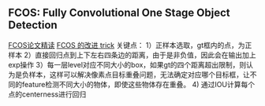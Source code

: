 ## FCOS: Fully Convolutional One Stage Object Detection
[FCOS论文精读](https://zhuanlan.zhihu.com/p/339023466)
[FCOS 的改进 trick](https://zhuanlan.zhihu.com/p/259314634)
关键点：
1）正样本选取，gt框内的点，为正样本
2）直接回归点到上下左右四条边的距离，由于是非负值，因此会在输出加上exp操作
3）每一层level对应不同大小的box，如果gt的四个距离超出限制，则认为是负样本，这样可以解决像素点目标重叠问题，无法确定对应哪个目标框，让不同的feature检测不同大小的物体，即使这些物体存在重叠。
4) 通过IOU计算每个点的centerness进行回归

